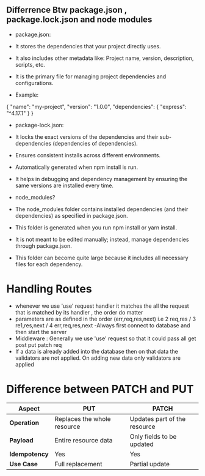 ## Differrence Btw package.json , package.lock.json and node modules

- package.json:

- It stores the dependencies that your project directly uses.
- It also includes other metadata like:
  Project name, version, description, scripts, etc.
- It is the primary file for managing project dependencies and configurations.
- Example:

{
"name": "my-project",
"version": "1.0.0",
"dependencies": {
"express": "^4.17.1"
}
}

- package-lock.json:

- It locks the exact versions of the dependencies and their sub-dependencies (dependencies of dependencies).
- Ensures consistent installs across different environments.
- Automatically generated when npm install is run.
- It helps in debugging and dependency management by ensuring the same versions are installed every time.

- node_modules?

- The node_modules folder contains installed dependencies (and their dependencies) as specified in package.json.
- This folder is generated when you run npm install or yarn install.
- It is not meant to be edited manually; instead, manage dependencies through package.json.
- This folder can become quite large because it includes all necessary files for each dependency.

# Handling Routes

- whenever we use 'use' request handler it matches the all the request that is matched by its handler , the order do matter
- parameters are as defined in the order (err,req,res,next) i.e 2 req,res / 3 re1,res,next / 4 err,req,res,next
  -Always first connect to database and then start the server
- Middleware : Generally we use 'use' request so that it could pass all get post put patch req
- If a data is already added into the database then on that data the validators are not applied. On adding new data only validators are applied


# Difference between PATCH and PUT

| **Aspect**         | **PUT**                    | **PATCH**                 |
|---------------------|----------------------------|---------------------------|
| **Operation**       | Replaces the whole resource | Updates part of the resource |
| **Payload**         | Entire resource data       | Only fields to be updated |
| **Idempotency**     | Yes                        | Yes                       |
| **Use Case**        | Full replacement           | Partial update            |



